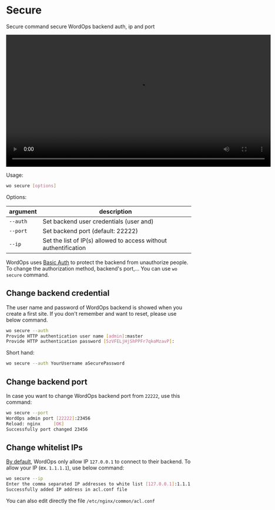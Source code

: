 # Secure

Secure command secure WordOps backend auth, ip and port

<video align="center" src="/images/wo-secure.webm" width="720" autoplay loop>
</video>

Usage:

```bash
wo secure [options]
```

Options:

argument | description
------------------ | -----------
`--auth`             | Set backend user credentials (user and)
`--port`             | Set backend port (default: 22222)
`--ip`               | Set the list of IP(s) allowed to access without authentification

WordOps uses [Basic Auth](https://docs.nginx.com/nginx/admin-guide/security-controls/configuring-http-basic-authentication/) to protect the backend from unauthorize people. To change the authorization method, backend's port,... You can use `wo secure` command.

## Change backend credential

The user name and password of WordOps backend is showed when you create a first site. If you don't remember and want to reset, please use below command.

```bash
wo secure --auth
Provide HTTP authentication user name [admin]:master
Provide HTTP authentication password [5zVFELjHjShPPFr7qkoMzavP]:
```

Short hand:

```bash
wo secure --auth YourUsername aSecurePassword
```

## Change backend port

In case you want to change WordOps backend port from `22222`, use this command:

```bash
wo secure --port
WordOps admin port [22222]:23456
Reload: nginx     [OK]
Successfully port changed 23456
```

## Change whitelist IPs

[By default](https://github.com/WordOps/WordOps/blob/master/wo/cli/templates/acl.mustache), WordOps only allow IP `127.0.0.1` to connect to their backend. To allow your IP (ex. `1.1.1.1`), use below command:

```bash
wo secure --ip
Enter the comma separated IP addresses to white list [127.0.0.1]:1.1.1.1
Successfully added IP address in acl.conf file
```

You can also edit directly the file `/etc/nginx/common/acl.conf`
